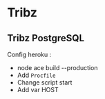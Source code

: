 # Tribz

## Tribz PostgreSQL

Config heroku :

- node ace build --production
- Add `Procfile`
- Change script start
- Add var HOST
